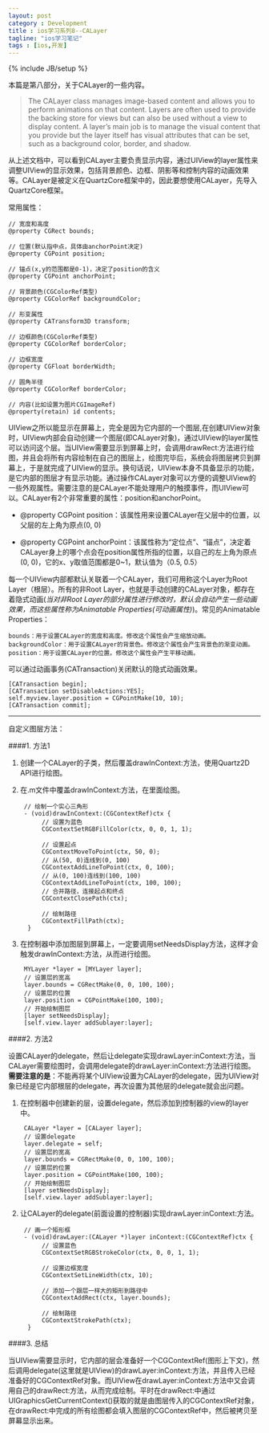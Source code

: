 ```yaml
---
layout: post
category : Development
title : ios学习系列8--CALayer
tagline: "ios学习笔记"
tags : [ios,开发]
---
```

{% include JB/setup %}

本篇是第八部分，关于CALayer的一些内容。


> The CALayer class manages image-based content and allows you to perform animations on that content. Layers are often used to provide the backing store for views but can also be used without a view to display content. A layer’s main job is to manage the visual content that you provide but the layer itself has visual attributes that can be set, such as a background color, border, and shadow. 

从上述文档中，可以看到CALayer主要负责显示内容，通过UIView的layer属性来调整UIView的显示效果，包括背景颜色、边框、阴影等和控制内容的动画效果等。CALayer是被定义在QuartzCore框架中的，因此要想使用CALayer，先导入QuartzCore框架。

常用属性：

	// 宽度和高度
	@property CGRect bounds;
	
	// 位置(默认指中点，具体由anchorPoint决定)
	@property CGPoint position;
	
	// 锚点(x,y的范围都是0-1)，决定了position的含义
	@property CGPoint anchorPoint;
	
	// 背景颜色(CGColorRef类型)
	@property CGColorRef backgroundColor;
	
	// 形变属性
	@property CATransform3D transform;
	
	// 边框颜色(CGColorRef类型)
	@property CGColorRef borderColor;
	
	// 边框宽度
	@property CGFloat borderWidth;
	
	// 圆角半径
	@property CGColorRef borderColor;
	
	// 内容(比如设置为图片CGImageRef)
	@property(retain) id contents;

UIView之所以能显示在屏幕上，完全是因为它内部的一个图层,在创建UIView对象时，UIView内部会自动创建一个图层(即CALayer对象)，通过UIView的layer属性可以访问这个层。当UIView需要显示到屏幕上时，会调用drawRect:方法进行绘图，并且会将所有内容绘制在自己的图层上，绘图完毕后，系统会将图层拷贝到屏幕上，于是就完成了UIView的显示。换句话说，UIView本身不具备显示的功能，是它内部的图层才有显示功能。通过操作CALayer对象可以方便的调整UIView的一些外观属性。需要注意的是CALayer不能处理用户的触摸事件，而UIView可以。CALayer有2个非常重要的属性：position和anchorPoint。

  * @property CGPoint position：该属性用来设置CALayer在父层中的位置，以父层的左上角为原点(0, 0)
	
  * @property CGPoint anchorPoint：该属性称为“定位点”、“锚点”，决定着CALayer身上的哪个点会在position属性所指的位置，以自己的左上角为原点(0, 0)，它的x、y取值范围都是0~1，默认值为（0.5, 0.5）

每一个UIView内部都默认关联着一个CALayer，我们可用称这个Layer为Root Layer（根层）。所有的非Root Layer，也就是手动创建的CALayer对象，都存在着隐式动画(*当对非Root Layer的部分属性进行修改时，默认会自动产生一些动画效果，而这些属性称为Animatable Properties(可动画属性)*)。常见的Animatable Properties：

    bounds：用于设置CALayer的宽度和高度。修改这个属性会产生缩放动画。
	backgroundColor：用于设置CALayer的背景色。修改这个属性会产生背景色的渐变动画。
	position：用于设置CALayer的位置。修改这个属性会产生平移动画。
	    
可以通过动画事务(CATransaction)关闭默认的隐式动画效果。
	 
	[CATransaction begin];
	[CATransaction setDisableActions:YES];
	self.myview.layer.position = CGPointMake(10, 10);
	[CATransaction commit];

-----

自定义图层方法：

####1. 方法1

1. 创建一个CALayer的子类，然后覆盖drawInContext:方法，使用Quartz2D API进行绘图。
2. 在.m文件中覆盖drawInContext:方法，在里面绘图。

		// 绘制一个实心三角形
		- (void)drawInContext:(CGContextRef)ctx {
		     // 设置为蓝色
		     CGContextSetRGBFillColor(ctx, 0, 0, 1, 1);
		     
		     // 设置起点
		     CGContextMoveToPoint(ctx, 50, 0);
		     // 从(50, 0)连线到(0, 100)
		     CGContextAddLineToPoint(ctx, 0, 100);
		     // 从(0, 100)连线到(100, 100)
		     CGContextAddLineToPoint(ctx, 100, 100);
		     // 合并路径，连接起点和终点
		     CGContextClosePath(ctx);
		     
		     // 绘制路径
		     CGContextFillPath(ctx);
		 }
		 
3. 在控制器中添加图层到屏幕上，一定要调用setNeedsDisplay方法，这样才会触发drawInContext:方法，从而进行绘图。

		MYLayer *layer = [MYLayer layer];
		// 设置层的宽高
		layer.bounds = CGRectMake(0, 0, 100, 100);
		// 设置层的位置
		layer.position = CGPointMake(100, 100);
		// 开始绘制图层
		[layer setNeedsDisplay];
		[self.view.layer addSublayer:layer];
		
####2. 方法2

设置CALayer的delegate，然后让delegate实现drawLayer:inContext:方法，当CALayer需要绘图时，会调用delegate的drawLayer:inContext:方法进行绘图。**需要注意的是**：不能再将某个UIView设置为CALayer的delegate，因为UIView对象已经是它内部根层的delegate，再次设置为其他层的delegate就会出问题。

1. 在控制器中创建新的层，设置delegate，然后添加到控制器的view的layer中。

		CALayer *layer = [CALayer layer];
		// 设置delegate
		layer.delegate = self;
		// 设置层的宽高
		layer.bounds = CGRectMake(0, 0, 100, 100);
		// 设置层的位置
		layer.position = CGPointMake(100, 100);
		// 开始绘制图层
		[layer setNeedsDisplay];
		[self.view.layer addSublayer:layer];
		
2. 让CALayer的delegate(前面设置的控制器)实现drawLayer:inContext:方法。

		// 画一个矩形框
		- (void)drawLayer:(CALayer *)layer inContext:(CGContextRef)ctx {
		     // 设置蓝色
		     CGContextSetRGBStrokeColor(ctx, 0, 0, 1, 1);
		     
		     // 设置边框宽度
		     CGContextSetLineWidth(ctx, 10);
		     
		     // 添加一个跟层一样大的矩形到路径中
		     CGContextAddRect(ctx, layer.bounds);
		     
		     // 绘制路径
		     CGContextStrokePath(ctx);
		 } 
		 
####3. 总结

当UIView需要显示时，它内部的层会准备好一个CGContextRef(图形上下文)，然后调用delegate(这里就是UIView)的drawLayer:inContext:方法，并且传入已经准备好的CGContextRef对象。而UIView在drawLayer:inContext:方法中又会调用自己的drawRect:方法，从而完成绘制。平时在drawRect:中通过UIGraphicsGetCurrentContext()获取的就是由图层传入的CGContextRef对象，在drawRect:中完成的所有绘图都会填入图层的CGContextRef中，然后被拷贝至屏幕显示出来。